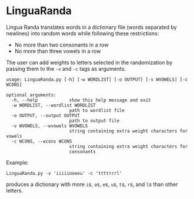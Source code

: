 # LinguaRanda

Lingua Randa translates words in a dictionary file (words separated by newlines)
into random words while following these restrictions:

* No more than two consonants in a row
* No more than three vowels in a row

The user can add weights to letters selected in the randomization by passing
them to the `-v` and `-c` tags as arguments.

```
usage: LinguaRanda.py [-h] [-w WORDLIST] [-o OUTPUT] [-v WVOWELS] [-c WCONS]

optional arguments:
  -h, --help            show this help message and exit
  -w WORDLIST, --wordlist WORDLIST
                        path to wordlist file
  -o OUTPUT, --output OUTPUT
                        path to output file
  -v WVOWELS, --wvowels WVOWELS
                        string containing extra weight characters for vowels
  -c WCONS, --wcons WCONS
                        string containing extra weight characters for
                        consonants
```

Example:

```
LinguaRanda.py -v 'iiiiiooeeu' -c 'ttttrrrl'
```

produces a dictionary with more `i`s, `o`s, `e`s, `u`s, `t`s, `r`s, and `l`s
than other letters.

